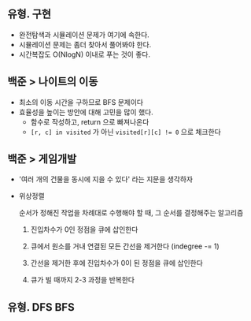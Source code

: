 ## 유형. 구현

- 완전탐색과 시뮬레이션 문제가 여기에 속한다.
- 시뮬레이션 문제는 좀더 찾아서 풀어봐야 한다.
- 시간복잡도 O(NlogN) 이내로 푸는 것이 좋다.



## 백준 > 나이트의 이동

- 최소의 이동 시간을 구하므로 BFS 문제이다
- 효율성을 높이는 방안에 대해 고민을 많이 했다.
  - 함수로 작성하고, return 으로 빠져나온다
  - `[r, c] in visited` 가 아닌 `visited[r][c] != 0` 으로 체크한다



## 백준 > 게임개발

- '여러 개의 건물을 동시에 지을 수 있다' 라는 지문을 생각하자

- 위상정렬

  순서가 정해진 작업을 차례대로 수행해야 할 때, 그 순서를 결정해주는 알고리즘

  1. 진입차수가 0인 정점을 큐에 삽인한다

  2. 큐에서 원소를 거내 연결된 모든 간선을 제거한다 (indegree -= 1)

  3. 간선을 제거한 후에 진입차수가 0이 된 정점을 큐에 삽인한다

  4. 큐가 빌 때까지 2-3 과정을 반복한다





## 유형. DFS BFS



